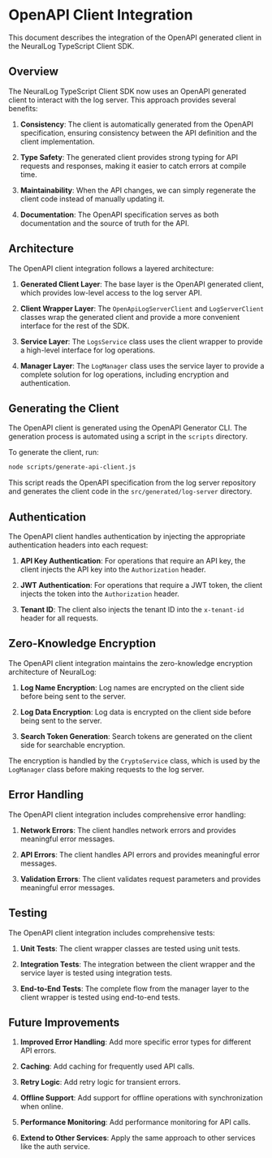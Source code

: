 # OpenAPI Client Integration

This document describes the integration of the OpenAPI generated client in the NeuralLog TypeScript Client SDK.

## Overview

The NeuralLog TypeScript Client SDK now uses an OpenAPI generated client to interact with the log server. This approach provides several benefits:

1. **Consistency**: The client is automatically generated from the OpenAPI specification, ensuring consistency between the API definition and the client implementation.

2. **Type Safety**: The generated client provides strong typing for API requests and responses, making it easier to catch errors at compile time.

3. **Maintainability**: When the API changes, we can simply regenerate the client code instead of manually updating it.

4. **Documentation**: The OpenAPI specification serves as both documentation and the source of truth for the API.

## Architecture

The OpenAPI client integration follows a layered architecture:

1. **Generated Client Layer**: The base layer is the OpenAPI generated client, which provides low-level access to the log server API.

2. **Client Wrapper Layer**: The `OpenApiLogServerClient` and `LogServerClient` classes wrap the generated client and provide a more convenient interface for the rest of the SDK.

3. **Service Layer**: The `LogsService` class uses the client wrapper to provide a high-level interface for log operations.

4. **Manager Layer**: The `LogManager` class uses the service layer to provide a complete solution for log operations, including encryption and authentication.

## Generating the Client

The OpenAPI client is generated using the OpenAPI Generator CLI. The generation process is automated using a script in the `scripts` directory.

To generate the client, run:

```bash
node scripts/generate-api-client.js
```

This script reads the OpenAPI specification from the log server repository and generates the client code in the `src/generated/log-server` directory.

## Authentication

The OpenAPI client handles authentication by injecting the appropriate authentication headers into each request:

1. **API Key Authentication**: For operations that require an API key, the client injects the API key into the `Authorization` header.

2. **JWT Authentication**: For operations that require a JWT token, the client injects the token into the `Authorization` header.

3. **Tenant ID**: The client also injects the tenant ID into the `x-tenant-id` header for all requests.

## Zero-Knowledge Encryption

The OpenAPI client integration maintains the zero-knowledge encryption architecture of NeuralLog:

1. **Log Name Encryption**: Log names are encrypted on the client side before being sent to the server.

2. **Log Data Encryption**: Log data is encrypted on the client side before being sent to the server.

3. **Search Token Generation**: Search tokens are generated on the client side for searchable encryption.

The encryption is handled by the `CryptoService` class, which is used by the `LogManager` class before making requests to the log server.

## Error Handling

The OpenAPI client integration includes comprehensive error handling:

1. **Network Errors**: The client handles network errors and provides meaningful error messages.

2. **API Errors**: The client handles API errors and provides meaningful error messages.

3. **Validation Errors**: The client validates request parameters and provides meaningful error messages.

## Testing

The OpenAPI client integration includes comprehensive tests:

1. **Unit Tests**: The client wrapper classes are tested using unit tests.

2. **Integration Tests**: The integration between the client wrapper and the service layer is tested using integration tests.

3. **End-to-End Tests**: The complete flow from the manager layer to the client wrapper is tested using end-to-end tests.

## Future Improvements

1. **Improved Error Handling**: Add more specific error types for different API errors.

2. **Caching**: Add caching for frequently used API calls.

3. **Retry Logic**: Add retry logic for transient errors.

4. **Offline Support**: Add support for offline operations with synchronization when online.

5. **Performance Monitoring**: Add performance monitoring for API calls.

6. **Extend to Other Services**: Apply the same approach to other services like the auth service.

